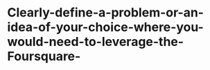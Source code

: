 # Clearly-define-a-problem-or-an-idea-of-your-choice-where-you-would-need-to-leverage-the-Foursquare-